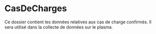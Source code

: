 # CasDeCharges
Ce dossier contient les données relatives aux cas de charge confirmés. Il sera utilisé dans la collecte de données
sur le plasma.